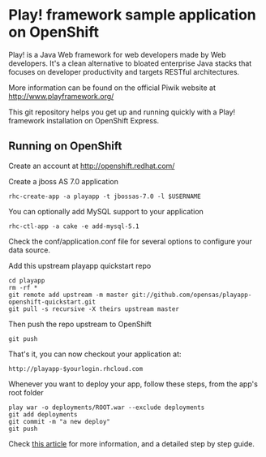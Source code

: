 Play! framework sample application on OpenShift
=========================

Play! is a Java Web framework for web developers made by Web developers. It's a clean alternative to bloated enterprise Java stacks that focuses on developer productivity and targets RESTful architectures.

More information can be found on the official Piwik website at http://www.playframework.org/

This git repository helps you get up and running quickly with a Play! framework installation on OpenShift Express. 

Running on OpenShift
--------------------

Create an account at http://openshift.redhat.com/

Create a jboss AS 7.0 application

	rhc-create-app -a playapp -t jbossas-7.0 -l $USERNAME

You can optionally add MySQL support to your application

	rhc-ctl-app -a cake -e add-mysql-5.1

Check the conf/application.conf file for several options to configure your data source.

Add this upstream playapp quickstart repo

	cd playapp
	rm -rf *
	git remote add upstream -m master git://github.com/opensas/playapp-openshift-quickstart.git
	git pull -s recursive -X theirs upstream master

Then push the repo upstream to OpenShift

	git push

That's it, you can now checkout your application at:

	http://playapp-$yourlogin.rhcloud.com

Whenever you want to deploy your app, follow these steps, from the app's root folder

    play war -o deployments/ROOT.war --exclude deployments
    git add deployments
    git commit -m "a new deploy"
    git push

Check [this article](https://github.com/opensas/play-demo/wiki/Step-12.5---deploy-to-openshift) for more information, and a detailed step by step guide.



